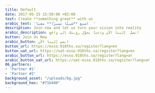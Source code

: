 ```yaml
---
title: Default
date: 2017-05-15 15:50:00 +03:00
text: Create **something great** with us
arabic_text: 'اصنع **شيئًا مميزًا** معنا  '
description: Join now and let us turn your vision into reality
arabic_description: انضمّ  إلينا الآن ودعنا نحوّل رؤيتك إلى واقع
button: Join Us Now
arabic_button: انضم إلينا الآن
button_url: https://esso.910ths.sa/register?lang=en
button_uat_url: https://uat-esso.910ths.sa/register?lang=en
arabic_button_url: https://esso.910ths.sa/register?lang=ar
arabic_button_uat_url: https://uat-esso.910ths.sa/register?lang=ar
06_partners:
- 'Partner #1'
- 'Partner #2'
background_asset: "/uploads/bg.jpg"
background_hex: "#71b400"
---
```

